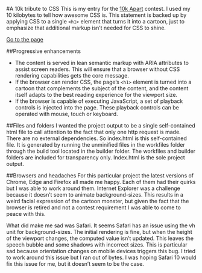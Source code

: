 #A 10k tribute to CSS
This is my entry for the [10k Apart](https://a-k-apart.com/) contest. I used my 10 kilobytes to tell how awesome CSS is. This statement is backed up by applying CSS to a single `<h1>` element that turns it into a cartoon, just to emphasize that additional markup isn’t needed for CSS to shine. 

[Go to the page](http://henrik.dahlbom.dk/css-is-awesome/)

##Progressive enhancements
* The content is served in lean semantic markup with ARIA attributes to assist screen readers. This will ensure that a browser without CSS rendering capabilities gets the core message. 
* If the browser can render CSS, the page’s `<h1>` element is turned into a cartoon that complements the subject of the content, and the content itself adapts to the best reading experience for the viewport size. 
* If the browser is capable of executing JavaScript, a set of playback controls is injected into the page. These playback controls can be operated with mouse, touch or keyboard.

##Files and folders
I wanted the project output to be a single self-contained html file to call attention to the fact that only one http request is made. There are no external dependencies. So index.html is this self-contained file. It is generated by running the unminified files in the workfiles folder through the build tool located in the builder folder. The workfiles and builder folders are included for transparency only. Index.html is the sole project output.

##Browsers and headaches
For this particular project the latest versions of Chrome, Edge and Firefox all made me happy. Each of them had their quirks but I was able to work around them. Internet Explorer was a challenge because it doesn’t seem to animate background-sizes. This results in a weird facial expression of the cartoon monster, but given the fact that the browser is retired and not a contest requirement I was able to come to peace with this.

What did make me sad was Safari. It seems Safari has an issue using the vh unit for background-sizes. The initial rendering is fine, but when the height of the viewport changes, the computed value isn’t updated. This leaves the speech bubble and some shadows with incorrect sizes. This is particular sad because orientation changes on mobile devices triggers this bug. I tried to work around this issue but I ran out of bytes. I was hoping Safari 10 would fix this issue for me, but it doesn’t seem to be the case.

